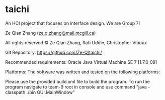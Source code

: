 taichi
======

An HCI project that focuses on interface design. We are Group 7!

Ze Qian Zhang (ze.q.zhang@mail.mcgill.ca)

All rights reserved © Ze Qian Zhang, Rafi Uddin, Christopher Viboux

Git Repository: https://github.com/Ze-Q/taichi/

Recommended requirements: Oracle Java Virtual Machine SE 7 [1.7.0_09]

Platforms: The software was written and tested on the following platforms:


Please use the provided build.xml file to build the program. To run the program navigate to team-9 root in console and use command "java -classpath ./bin GUI.MainWindow"
